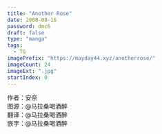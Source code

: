 ```yaml
---
title: "Another Rose"
date: 2008-08-16
password: dmc6
draft: false
type: "manga"
tags:
  - TG
imagePrefix: "https://mayday44.xyz/anotherrose/"  
imageCount: 24
imageExt: ".jpg" 
startIndex: 0
---
```

作者：安奈  
图源：@马拉桑喝酒醉  
翻译：@马拉桑喝酒醉  
嵌字：@马拉桑喝酒醉
